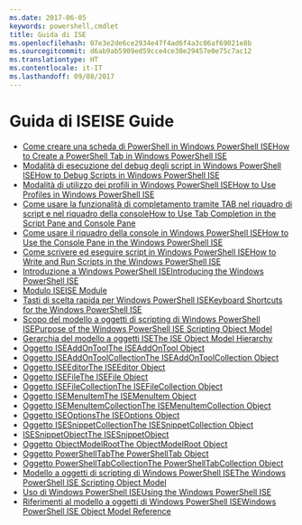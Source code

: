 ```yaml
---
ms.date: 2017-06-05
keywords: powershell,cmdlet
title: Guida di ISE
ms.openlocfilehash: 07e3e2de6ce2934e47f4ad6f4a3c06af69021e8b
ms.sourcegitcommit: d6ab9ab5909ed59cce4ce30e29457e0e75c7ac12
ms.translationtype: HT
ms.contentlocale: it-IT
ms.lasthandoff: 09/08/2017
---
```

# <a name="ise-guide"></a><span data-ttu-id="e71ca-103">Guida di ISE</span><span class="sxs-lookup"><span data-stu-id="e71ca-103">ISE Guide</span></span>

- [<span data-ttu-id="e71ca-104">Come creare una scheda di PowerShell in Windows PowerShell ISE</span><span class="sxs-lookup"><span data-stu-id="e71ca-104">How to Create a PowerShell Tab in Windows PowerShell ISE</span></span>](ise/How-to-Create-a-PowerShell-Tab-in-Windows-PowerShell-ISE.md)
- [<span data-ttu-id="e71ca-105">Modalità di esecuzione del debug degli script in Windows PowerShell ISE</span><span class="sxs-lookup"><span data-stu-id="e71ca-105">How to Debug Scripts in Windows PowerShell ISE</span></span>](ise/How-to-Debug-Scripts-in-Windows-PowerShell-ISE.md)
- [<span data-ttu-id="e71ca-106">Modalità di utilizzo dei profili in Windows PowerShell ISE</span><span class="sxs-lookup"><span data-stu-id="e71ca-106">How to Use Profiles in Windows PowerShell ISE</span></span>](ise/How-to-Use-Profiles-in-Windows-PowerShell-ISE.md)
- [<span data-ttu-id="e71ca-107">Come usare la funzionalità di completamento tramite TAB nel riquadro di script e nel riquadro della console</span><span class="sxs-lookup"><span data-stu-id="e71ca-107">How to Use Tab Completion in the Script Pane and Console Pane</span></span>](ise/How-to-Use-Tab-Completion-in-the-Script-Pane-and-Console-Pane.md)
- [<span data-ttu-id="e71ca-108">Come usare il riquadro della console in Windows PowerShell ISE</span><span class="sxs-lookup"><span data-stu-id="e71ca-108">How to Use the Console Pane in the Windows PowerShell ISE</span></span>](ise/How-to-Use-the-Console-Pane-in-the-Windows-PowerShell-ISE.md)
- [<span data-ttu-id="e71ca-109">Come scrivere ed eseguire script in Windows PowerShell ISE</span><span class="sxs-lookup"><span data-stu-id="e71ca-109">How to Write and Run Scripts in the Windows PowerShell ISE</span></span>](ise/How-to-Write-and-Run-Scripts-in-the-Windows-PowerShell-ISE.md)
- [<span data-ttu-id="e71ca-110">Introduzione a Windows PowerShell ISE</span><span class="sxs-lookup"><span data-stu-id="e71ca-110">Introducing the Windows PowerShell ISE</span></span>](ise/Introducing-the-Windows-PowerShell-ISE.md)
- [<span data-ttu-id="e71ca-111">Modulo ISE</span><span class="sxs-lookup"><span data-stu-id="e71ca-111">ISE Module</span></span>](ise/ISE-Module.md)
- [<span data-ttu-id="e71ca-112">Tasti di scelta rapida per Windows PowerShell ISE</span><span class="sxs-lookup"><span data-stu-id="e71ca-112">Keyboard Shortcuts for the Windows PowerShell ISE</span></span>](ise/Keyboard-Shortcuts-for-the-Windows-PowerShell-ISE.md)
- [<span data-ttu-id="e71ca-113">Scopo del modello a oggetti di scripting di Windows PowerShell ISE</span><span class="sxs-lookup"><span data-stu-id="e71ca-113">Purpose of the Windows PowerShell ISE Scripting Object Model</span></span>](ise/Purpose-of-the-Windows-PowerShell-ISE-Scripting-Object-Model.md)
- [<span data-ttu-id="e71ca-114">Gerarchia del modello a oggetti ISE</span><span class="sxs-lookup"><span data-stu-id="e71ca-114">The ISE Object Model Hierarchy</span></span>](ise/The-ISE-Object-Model-Hierarchy.md)
- [<span data-ttu-id="e71ca-115">Oggetto ISEAddOnTool</span><span class="sxs-lookup"><span data-stu-id="e71ca-115">The ISEAddOnTool Object</span></span>](ise/The-ISEAddOnTool-Object.md)
- [<span data-ttu-id="e71ca-116">Oggetto ISEAddOnToolCollection</span><span class="sxs-lookup"><span data-stu-id="e71ca-116">The ISEAddOnToolCollection Object</span></span>](ise/The-ISEAddOnToolCollection-Object.md)
- [<span data-ttu-id="e71ca-117">Oggetto ISEEditor</span><span class="sxs-lookup"><span data-stu-id="e71ca-117">The ISEEditor Object</span></span>](ise/The-ISEEditor-Object.md)
- [<span data-ttu-id="e71ca-118">Oggetto ISEFile</span><span class="sxs-lookup"><span data-stu-id="e71ca-118">The ISEFile Object</span></span>](ise/The-ISEFile-Object.md)
- [<span data-ttu-id="e71ca-119">Oggetto ISEFileCollection</span><span class="sxs-lookup"><span data-stu-id="e71ca-119">The ISEFileCollection Object</span></span>](ise/The-ISEFileCollection-Object.md)
- [<span data-ttu-id="e71ca-120">Oggetto ISEMenuItem</span><span class="sxs-lookup"><span data-stu-id="e71ca-120">The ISEMenuItem Object</span></span>](ise/The-ISEMenuItem-Object.md)
- [<span data-ttu-id="e71ca-121">Oggetto ISEMenuItemCollection</span><span class="sxs-lookup"><span data-stu-id="e71ca-121">The ISEMenuItemCollection Object</span></span>](ise/The-ISEMenuItemCollection-Object.md)
- [<span data-ttu-id="e71ca-122">Oggetto ISEOptions</span><span class="sxs-lookup"><span data-stu-id="e71ca-122">The ISEOptions Object</span></span>](ise/The-ISEOptions-Object.md)
- [<span data-ttu-id="e71ca-123">Oggetto ISESnippetCollection</span><span class="sxs-lookup"><span data-stu-id="e71ca-123">The ISESnippetCollection Object</span></span>](ise/The-ISESnippetCollection-Object.md)
- [<span data-ttu-id="e71ca-124">ISESnippetObject</span><span class="sxs-lookup"><span data-stu-id="e71ca-124">The ISESnippetObject</span></span>](ise/The-ISESnippetObject.md)
- [<span data-ttu-id="e71ca-125">Oggetto ObjectModelRoot</span><span class="sxs-lookup"><span data-stu-id="e71ca-125">The ObjectModelRoot Object</span></span>](ise/The-ObjectModelRoot-Object.md)
- [<span data-ttu-id="e71ca-126">Oggetto PowerShellTab</span><span class="sxs-lookup"><span data-stu-id="e71ca-126">The PowerShellTab Object</span></span>](ise/The-PowerShellTab-Object.md)
- [<span data-ttu-id="e71ca-127">Oggetto PowerShellTabCollection</span><span class="sxs-lookup"><span data-stu-id="e71ca-127">The PowerShellTabCollection Object</span></span>](ise/The-PowerShellTabCollection-Object.md)
- [<span data-ttu-id="e71ca-128">Modello a oggetti di scripting di Windows PowerShell ISE</span><span class="sxs-lookup"><span data-stu-id="e71ca-128">The Windows PowerShell ISE Scripting Object Model</span></span>](ise/The-Windows-PowerShell-ISE-Scripting-Object-Model.md)
- [<span data-ttu-id="e71ca-129">Uso di Windows PowerShell ISE</span><span class="sxs-lookup"><span data-stu-id="e71ca-129">Using the Windows PowerShell ISE</span></span>](ise/Using-the-Windows-PowerShell-ISE.md)
- [<span data-ttu-id="e71ca-130">Riferimenti al modello a oggetti di Windows PowerShell ISE</span><span class="sxs-lookup"><span data-stu-id="e71ca-130">Windows PowerShell ISE Object Model Reference</span></span>](ise/Windows-PowerShell-ISE-Object-Model-Reference.md)

